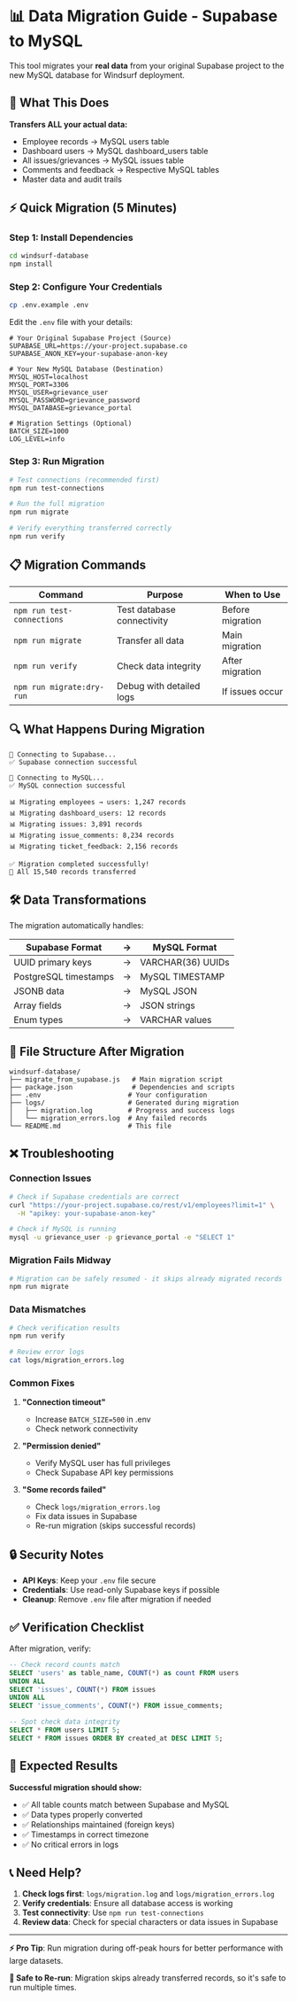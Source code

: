 
# 📊 Data Migration Guide - Supabase to MySQL

This tool migrates your **real data** from your original Supabase project to the new MySQL database for Windsurf deployment.

## 🎯 What This Does

**Transfers ALL your actual data:**
- Employee records → MySQL users table
- Dashboard users → MySQL dashboard_users table  
- All issues/grievances → MySQL issues table
- Comments and feedback → Respective MySQL tables
- Master data and audit trails

## ⚡ Quick Migration (5 Minutes)

### Step 1: Install Dependencies
```bash
cd windsurf-database
npm install
```

### Step 2: Configure Your Credentials
```bash
cp .env.example .env
```

Edit the `.env` file with your details:
```env
# Your Original Supabase Project (Source)
SUPABASE_URL=https://your-project.supabase.co
SUPABASE_ANON_KEY=your-supabase-anon-key

# Your New MySQL Database (Destination)  
MYSQL_HOST=localhost
MYSQL_PORT=3306
MYSQL_USER=grievance_user
MYSQL_PASSWORD=grievance_password
MYSQL_DATABASE=grievance_portal

# Migration Settings (Optional)
BATCH_SIZE=1000
LOG_LEVEL=info
```

### Step 3: Run Migration
```bash
# Test connections (recommended first)
npm run test-connections

# Run the full migration
npm run migrate

# Verify everything transferred correctly
npm run verify
```

## 📋 Migration Commands

| Command | Purpose | When to Use |
|---------|---------|-------------|
| `npm run test-connections` | Test database connectivity | Before migration |
| `npm run migrate` | Transfer all data | Main migration |
| `npm run verify` | Check data integrity | After migration |
| `npm run migrate:dry-run` | Debug with detailed logs | If issues occur |

## 🔍 What Happens During Migration

```
🔄 Connecting to Supabase...
✅ Supabase connection successful

🔄 Connecting to MySQL...  
✅ MySQL connection successful

📊 Migrating employees → users: 1,247 records
📊 Migrating dashboard_users: 12 records
📊 Migrating issues: 3,891 records
📊 Migrating issue_comments: 8,234 records
📊 Migrating ticket_feedback: 2,156 records

✅ Migration completed successfully!
🎉 All 15,540 records transferred
```

## 🛠️ Data Transformations

The migration automatically handles:

| Supabase Format | → | MySQL Format |
|-----------------|---|---------------|
| UUID primary keys | → | VARCHAR(36) UUIDs |
| PostgreSQL timestamps | → | MySQL TIMESTAMP |
| JSONB data | → | MySQL JSON |
| Array fields | → | JSON strings |
| Enum types | → | VARCHAR values |

## 📁 File Structure After Migration

```
windsurf-database/
├── migrate_from_supabase.js   # Main migration script
├── package.json               # Dependencies and scripts
├── .env                      # Your configuration
├── logs/                     # Generated during migration
│   ├── migration.log         # Progress and success logs
│   └── migration_errors.log  # Any failed records
└── README.md                 # This file
```

## ❌ Troubleshooting

### Connection Issues
```bash
# Check if Supabase credentials are correct
curl "https://your-project.supabase.co/rest/v1/employees?limit=1" \
  -H "apikey: your-supabase-anon-key"

# Check if MySQL is running
mysql -u grievance_user -p grievance_portal -e "SELECT 1"
```

### Migration Fails Midway
```bash
# Migration can be safely resumed - it skips already migrated records
npm run migrate
```

### Data Mismatches
```bash
# Check verification results
npm run verify

# Review error logs
cat logs/migration_errors.log
```

### Common Fixes

1. **"Connection timeout"**
   - Increase `BATCH_SIZE=500` in .env
   - Check network connectivity

2. **"Permission denied"**
   - Verify MySQL user has full privileges
   - Check Supabase API key permissions

3. **"Some records failed"**
   - Check `logs/migration_errors.log`
   - Fix data issues in Supabase
   - Re-run migration (skips successful records)

## 🔒 Security Notes

- **API Keys**: Keep your `.env` file secure
- **Credentials**: Use read-only Supabase keys if possible
- **Cleanup**: Remove `.env` file after migration if needed

## ✅ Verification Checklist

After migration, verify:

```sql
-- Check record counts match
SELECT 'users' as table_name, COUNT(*) as count FROM users
UNION ALL
SELECT 'issues', COUNT(*) FROM issues
UNION ALL  
SELECT 'issue_comments', COUNT(*) FROM issue_comments;

-- Spot check data integrity
SELECT * FROM users LIMIT 5;
SELECT * FROM issues ORDER BY created_at DESC LIMIT 5;
```

## 🎯 Expected Results

**Successful migration should show:**
- ✅ All table counts match between Supabase and MySQL
- ✅ Data types properly converted
- ✅ Relationships maintained (foreign keys)
- ✅ Timestamps in correct timezone
- ✅ No critical errors in logs

## 📞 Need Help?

1. **Check logs first**: `logs/migration.log` and `logs/migration_errors.log`
2. **Verify credentials**: Ensure all database access is working
3. **Test connectivity**: Use `npm run test-connections`
4. **Review data**: Check for special characters or data issues in Supabase

---

**⚡ Pro Tip**: Run migration during off-peak hours for better performance with large datasets.

**🔄 Safe to Re-run**: Migration skips already transferred records, so it's safe to run multiple times.

